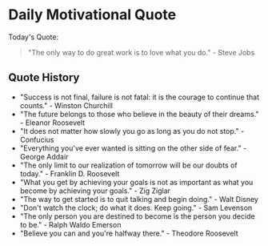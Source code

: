 # Daily Motivational Quote

Today's Quote:
> "The only way to do great work is to love what you do." - Steve Jobs

## Quote History

- "Success is not final, failure is not fatal: it is the courage to continue that counts." - Winston Churchill
- "The future belongs to those who believe in the beauty of their dreams." - Eleanor Roosevelt
- "It does not matter how slowly you go as long as you do not stop." - Confucius
- "Everything you've ever wanted is sitting on the other side of fear." - George Addair
- "The only limit to our realization of tomorrow will be our doubts of today." - Franklin D. Roosevelt
- "What you get by achieving your goals is not as important as what you become by achieving your goals." - Zig Ziglar
- "The way to get started is to quit talking and begin doing." - Walt Disney
- "Don't watch the clock; do what it does. Keep going." - Sam Levenson
- "The only person you are destined to become is the person you decide to be." - Ralph Waldo Emerson
- "Believe you can and you're halfway there." - Theodore Roosevelt
